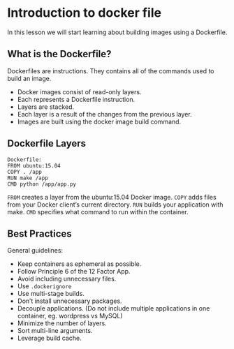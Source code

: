 # Introduction to docker file

In this lesson we will start learning about building images using a Dockerfile.

## What is the Dockerfile?
Dockerfiles are instructions. They contains all of the commands used to build an image.
- Docker images consist of read-only layers.
- Each represents a Dockerfile instruction.
- Layers are stacked.
- Each layer is a result of the changes from the previous layer.
- Images are built using the docker image build command.

## Dockerfile Layers
```
Dockerfile:  
FROM ubuntu:15.04  
COPY . /app  
RUN make /app  
CMD python /app/app.py
```

`FROM` creates a layer from the ubuntu:15.04 Docker image.
`COPY` adds files from your Docker client’s current directory.
`RUN` builds your application with make.
`CMD` specifies what command to run within the container.

## Best Practices
General guidelines:
- Keep containers as ephemeral as possible.
- Follow Principle 6 of the 12 Factor App.
- Avoid including unnecessary files.
- Use `.dockerignore`
- Use multi-stage builds.
- Don’t install unnecessary packages.
- Decouple applications. (Do not include multiple applications in one container, eg. wordpress vs MySQL)
- Minimize the number of layers.
- Sort multi-line arguments.
- Leverage build cache.